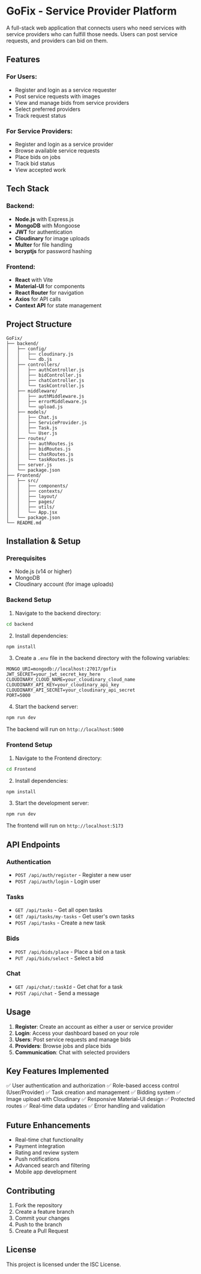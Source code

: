 # GoFix - Service Provider Platform

A full-stack web application that connects users who need services with service providers who can fulfill those needs. Users can post service requests, and providers can bid on them.

## Features

### For Users:
- Register and login as a service requester
- Post service requests with images
- View and manage bids from service providers
- Select preferred providers
- Track request status

### For Service Providers:
- Register and login as a service provider
- Browse available service requests
- Place bids on jobs
- Track bid status
- View accepted work

## Tech Stack

### Backend:
- **Node.js** with Express.js
- **MongoDB** with Mongoose
- **JWT** for authentication
- **Cloudinary** for image uploads
- **Multer** for file handling
- **bcryptjs** for password hashing

### Frontend:
- **React** with Vite
- **Material-UI** for components
- **React Router** for navigation
- **Axios** for API calls
- **Context API** for state management

## Project Structure

```
GoFix/
├── backend/
│   ├── config/
│   │   ├── cloudinary.js
│   │   └── db.js
│   ├── controllers/
│   │   ├── authController.js
│   │   ├── bidController.js
│   │   ├── chatController.js
│   │   └── taskController.js
│   ├── middleware/
│   │   ├── authMiddleware.js
│   │   ├── errorMiddleware.js
│   │   └── upload.js
│   ├── models/
│   │   ├── Chat.js
│   │   ├── ServiceProvider.js
│   │   ├── Task.js
│   │   └── User.js
│   ├── routes/
│   │   ├── authRoutes.js
│   │   ├── bidRoutes.js
│   │   ├── chatRoutes.js
│   │   └── taskRoutes.js
│   ├── server.js
│   └── package.json
├── Frontend/
│   ├── src/
│   │   ├── components/
│   │   ├── contexts/
│   │   ├── layout/
│   │   ├── pages/
│   │   ├── utils/
│   │   └── App.jsx
│   └── package.json
└── README.md
```

## Installation & Setup

### Prerequisites
- Node.js (v14 or higher)
- MongoDB
- Cloudinary account (for image uploads)

### Backend Setup

1. Navigate to the backend directory:
```bash
cd backend
```

2. Install dependencies:
```bash
npm install
```

3. Create a `.env` file in the backend directory with the following variables:
```env
MONGO_URI=mongodb://localhost:27017/gofix
JWT_SECRET=your_jwt_secret_key_here
CLOUDINARY_CLOUD_NAME=your_cloudinary_cloud_name
CLOUDINARY_API_KEY=your_cloudinary_api_key
CLOUDINARY_API_SECRET=your_cloudinary_api_secret
PORT=5000
```

4. Start the backend server:
```bash
npm run dev
```

The backend will run on `http://localhost:5000`

### Frontend Setup

1. Navigate to the Frontend directory:
```bash
cd Frontend
```

2. Install dependencies:
```bash
npm install
```

3. Start the development server:
```bash
npm run dev
```

The frontend will run on `http://localhost:5173`

## API Endpoints

### Authentication
- `POST /api/auth/register` - Register a new user
- `POST /api/auth/login` - Login user

### Tasks
- `GET /api/tasks` - Get all open tasks
- `GET /api/tasks/my-tasks` - Get user's own tasks
- `POST /api/tasks` - Create a new task

### Bids
- `POST /api/bids/place` - Place a bid on a task
- `PUT /api/bids/select` - Select a bid

### Chat
- `GET /api/chat/:taskId` - Get chat for a task
- `POST /api/chat` - Send a message

## Usage

1. **Register**: Create an account as either a user or service provider
2. **Login**: Access your dashboard based on your role
3. **Users**: Post service requests and manage bids
4. **Providers**: Browse jobs and place bids
5. **Communication**: Chat with selected providers

## Key Features Implemented

✅ User authentication and authorization
✅ Role-based access control (User/Provider)
✅ Task creation and management
✅ Bidding system
✅ Image upload with Cloudinary
✅ Responsive Material-UI design
✅ Protected routes
✅ Real-time data updates
✅ Error handling and validation

## Future Enhancements

- Real-time chat functionality
- Payment integration
- Rating and review system
- Push notifications
- Advanced search and filtering
- Mobile app development

## Contributing

1. Fork the repository
2. Create a feature branch
3. Commit your changes
4. Push to the branch
5. Create a Pull Request

## License

This project is licensed under the ISC License.

